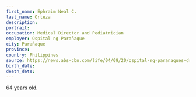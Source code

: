 ```yaml
---
first_name: Ephraim Neal C.
last_name: Orteza
description: 
portrait: 
occupation: Medical Director and Pediatrician
employer: Ospital ng Parañaque
city: Parañaque
province: 
country: Philippines
source: https://news.abs-cbn.com/life/04/09/20/ospital-ng-paranaques-dr-neal-orteza-dies-of-covid-19
birth_date: 
death_date: 
---
```


64 years old.